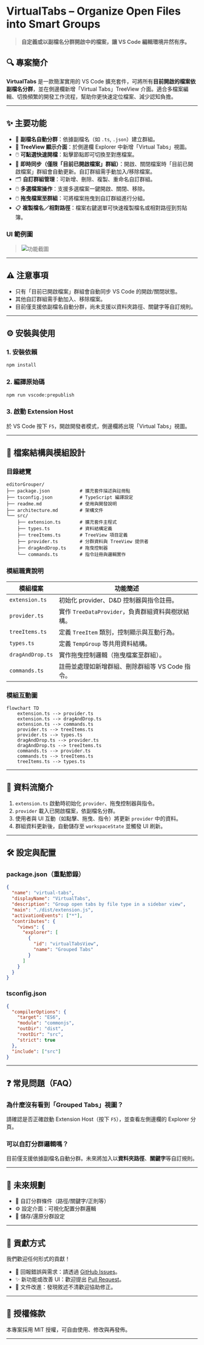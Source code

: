 # VirtualTabs – Organize Open Files into Smart Groups

> **自定義或以副檔名分群開啟中的檔案，讓 VS Code 編輯環境井然有序。**

## 🔍 專案簡介

**VirtualTabs** 是一款簡潔實用的 VS Code 擴充套件，可將所有**目前開啟的檔案依副檔名分群**，並在側邊欄新增「Virtual Tabs」TreeView 介面。適合多檔案編輯、切換頻繁的開發工作流程，幫助你更快速定位檔案、減少認知負擔。

---

## ✨ 主要功能

* 📁 **副檔名自動分群**：依據副檔名（如 `.ts`, `.json`）建立群組。
* 🌲 **TreeView 顯示介面**：於側邊欄 Explorer 中新增「Virtual Tabs」視圖。
* 🖱️ **可點選快速開檔**：點擊節點即可切換至對應檔案。
* 🔄 **即時同步（僅限「目前已開啟檔案」群組）**：開啟、關閉檔案時「目前已開啟檔案」群組會自動更新。自訂群組需手動加入/移除檔案。
* 🗂️ **自訂群組管理**：可新增、刪除、複製、重命名自訂群組。
* 🖱️ **多選檔案操作**：支援多選檔案一鍵開啟、關閉、移除。
* 🖱️ **拖曳檔案至群組**：可將檔案拖曳到自訂群組進行分組。
* 📋 **複製檔名／相對路徑**：檔案右鍵選單可快速複製檔名或相對路徑到剪貼簿。

### UI 範例圖

> ![功能截圖](assets/demo.png)

---

## ⚠️ 注意事項

* 只有「目前已開啟檔案」群組會自動同步 VS Code 的開啟/關閉狀態。
* 其他自訂群組需手動加入、移除檔案。
* 目前僅支援依副檔名自動分群，尚未支援以資料夾路徑、關鍵字等自訂規則。

---

## ⚙️ 安裝與使用

### 1. 安裝依賴

```bash
npm install
```

### 2. 編譯原始碼

```bash
npm run vscode:prepublish
```

### 3. 啟動 Extension Host

於 VS Code 按下 `F5`，開啟開發者模式，側邊欄將出現「Virtual Tabs」視圖。

---

## 🧩 檔案結構與模組設計

### 目錄總覽

```text
editorGrouper/
├── package.json           # 擴充套件描述與註冊點
├── tsconfig.json          # TypeScript 編譯設定
├── readme.md              # 使用與開發說明
├── architecture.md        # 架構文件
└── src/
    ├── extension.ts       # 擴充套件主程式
    ├── types.ts           # 資料結構定義
    ├── treeItems.ts       # TreeView 項目定義
    ├── provider.ts        # 分群資料與 TreeView 提供者
    ├── dragAndDrop.ts     # 拖曳控制器
    └── commands.ts        # 指令註冊與邏輯實作
```

### 模組職責說明

| 模組檔案             | 功能簡述                               |
| ---------------- | ---------------------------------- |
| `extension.ts`   | 初始化 provider、D&D 控制器與指令註冊。        |
| `provider.ts`    | 實作 `TreeDataProvider`，負責群組資料與樹狀結構。 |
| `treeItems.ts`   | 定義 `TreeItem` 類別，控制顯示與互動行為。        |
| `types.ts`       | 定義 `TempGroup` 等共用資料結構。            |
| `dragAndDrop.ts` | 實作拖曳控制邏輯（拖曳檔案至群組）。                 |
| `commands.ts`    | 註冊並處理如新增群組、刪除群組等 VS Code 指令。       |

### 模組互動圖

```mermaid
flowchart TD
    extension.ts --> provider.ts
    extension.ts --> dragAndDrop.ts
    extension.ts --> commands.ts
    provider.ts --> treeItems.ts
    provider.ts --> types.ts
    dragAndDrop.ts --> provider.ts
    dragAndDrop.ts --> treeItems.ts
    commands.ts --> provider.ts
    commands.ts --> treeItems.ts
    treeItems.ts --> types.ts
```

---

## 🔁 資料流簡介

1. `extension.ts` 啟動時初始化 `provider`、拖曳控制器與指令。
2. `provider` 載入已開啟檔案，依副檔名分群。
3. 使用者與 UI 互動（如點擊、拖曳、指令）將更新 `provider` 中的資料。
4. 群組資料更新後，自動儲存至 `workspaceState` 並觸發 UI 刷新。

---

## 🛠️ 設定與配置

### package.json（重點節錄）

```json
{
  "name": "virtual-tabs",
  "displayName": "VirtualTabs",
  "description": "Group open tabs by file type in a sidebar view",
  "main": "./dist/extension.js",
  "activationEvents": ["*"],
  "contributes": {
    "views": {
      "explorer": [
        {
          "id": "virtualTabsView",
          "name": "Grouped Tabs"
        }
      ]
    }
  }
}
```

### tsconfig.json

```json
{
  "compilerOptions": {
    "target": "ES6",
    "module": "commonjs",
    "outDir": "dist",
    "rootDir": "src",
    "strict": true
  },
  "include": ["src"]
}
```

---

## ❓ 常見問題（FAQ）

### 為什麼沒有看到「Grouped Tabs」視圖？

請確認是否正確啟動 Extension Host（按下 `F5`），並查看左側邊欄的 Explorer 分頁。

### 可以自訂分群邏輯嗎？

目前僅支援依據副檔名自動分群。未來將加入以**資料夾路徑**、**關鍵字**等自訂規則。

---

## 🔧 未來規劃

* 🧩 自訂分群條件（路徑/關鍵字/正則等）
* ⚙️ 設定介面：可視化配置分群邏輯
* 🔁 儲存/還原分群設定

---

## 🤝 貢獻方式

我們歡迎任何形式的貢獻！

* 💬 回報錯誤與需求：請透過 [GitHub Issues](https://github.com/winterdrive/virtual-tabs/issues)。
* ✨ 新功能或改善 UI：歡迎提出 [Pull Request](https://github.com/winterdrive/virtual-tabs/pulls)。
* 📖 文件改進：發現敘述不清歡迎協助修正。

---

## 📄 授權條款

本專案採用 MIT 授權，可自由使用、修改與再發佈。

---
